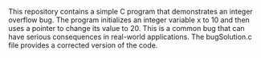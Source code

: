 This repository contains a simple C program that demonstrates an integer overflow bug. The program initializes an integer variable x to 10 and then uses a pointer to change its value to 20. This is a common bug that can have serious consequences in real-world applications. The bugSolution.c file provides a corrected version of the code.